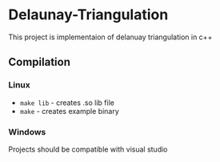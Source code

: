 # Delaunay-Triangulation
This project is implementaion of delanuay triangulation in c++

## Compilation
### Linux
- ```make lib``` - creates .so lib file
- ```make``` - creates example binary
### Windows 
Projects should be compatible with visual studio
